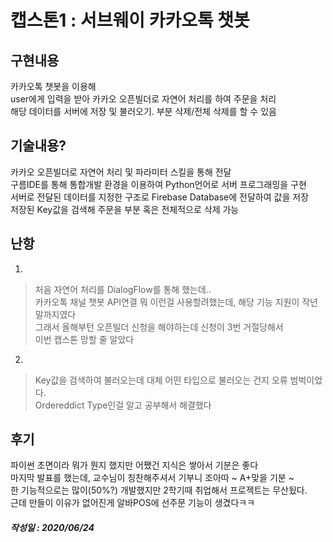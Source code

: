 # 캡스톤1 : 서브웨이 카카오톡 챗봇 

## 구현내용
카카오톡 챗봇을 이용해   
user에게 입력을 받아 카카오 오픈빌더로 자연어 처리를 하여 주문을 처리   
해당 데이터를 서버에 저장 및 불러오기. 부분 삭제/전체 삭제를 할 수 있음   

## 기술내용?
카카오 오픈빌더로 자연어 처리 및 파라미터 스킬을 통해 전달   
구름IDE를 통해 통합개발 환경을 이용하여 Python언어로 서버 프로그래밍을 구현   
서버로 전달된 데이터를 지정한 구조로 Firebase Database에 전달하여 값을 저장   
저장된 Key값을 검색해 주문을 부분 혹은 전체적으로 삭제 가능   

## 난항

1. 
>처음 자연어 처리를 DialogFlow를 통해 했는데..   
>카카오톡 채널 챗봇 API연결 뭐 이런걸 사용할려했는데, 해당 기능 지원이 작년 말까지였다   
>그래서 올해부턴 오픈빌더 신청을 해야하는데 신청이 3번 거절당해서   
>이번 캡스톤 망할 줄 알았다   
2.
>Key값을 검색하여 불러오는데 대체 어떤 타입으로 불러오는 건지 오류 범벅이었다.   
>Ordereddict Type인걸 알고 공부해서 해결했다   

## 후기
파이썬 초면이라 뭐가 뭔지 했지만 어쨌건 지식은 쌓아서 기분은 좋다   
마지막 발표를 했는데, 교수님이 칭찬해주셔서 기부니 조아따 ~ A+맞을 기분 ~   
한 기능적으로는 많이(50%?) 개발했지만 2학기때 취업해서 프로젝트는 무산됬다.   
근데 만들이 이유가 없어진게 알바POS에 선주문 기능이 생겼다ㅋㅋ   

##### 작성일 : 2020/06/24